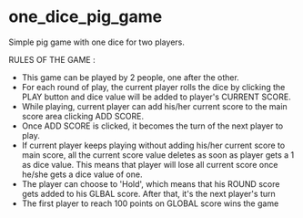 # one_dice_pig_game
Simple pig game with one dice for two players.



RULES OF THE GAME :

- This game can be played by 2 people, one after the other.
- For each round of play, the current player rolls the dice by clicking the PLAY button and dice value will be added to player's CURRENT SCORE.
- While playing, current player can add his/her current score to the main score area clicking ADD SCORE.
- Once ADD SCORE  is clicked, it becomes the turn of the next player to play.
- If current player keeps playing without adding his/her current score to main score, all the current score value deletes as soon as player gets a 1 as dice value. This means that player will lose all current score once he/she gets a dice value of one.
- The player can choose to 'Hold', which means that his ROUND score gets added to his GLBAL score. After that, it's the next player's turn
- The first player to reach 100 points on GLOBAL score wins the game
